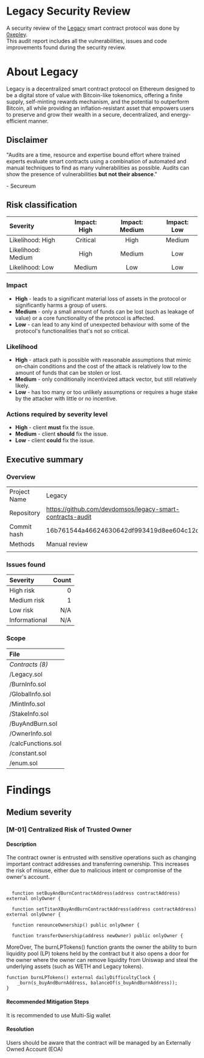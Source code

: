 # Legacy Security Review

A security review of the [Legacy](https://app.legacy.diamonds/) smart contract protocol was done by [0xepley](https://twitter.com/0xepley). \
This audit report includes all the vulnerabilities, issues and code improvements found during the security review.

# About Legacy

Legacy is a decentralized smart contract protocol on Ethereum designed to be a digital store of value with Bitcoin-like tokenomics, offering a finite supply, self-minting rewards mechanism, and the potential to outperform Bitcoin, all while providing an inflation-resistant asset that empowers users to preserve and grow their wealth in a secure, decentralized, and energy-efficient manner.

## Disclaimer

"Audits are a time, resource and expertise bound effort where trained experts evaluate smart
contracts using a combination of automated and manual techniques to find as many vulnerabilities
as possible. Audits can show the presence of vulnerabilities **but not their absence**."

\- Secureum

## Risk classification

| Severity           | Impact: High | Impact: Medium | Impact: Low |
| :----------------- | :----------: | :------------: | :---------: |
| Likelihood: High   |   Critical   |      High      |   Medium    |
| Likelihood: Medium |     High     |     Medium     |     Low     |
| Likelihood: Low    |    Medium    |      Low       |     Low     |

### Impact

- **High** - leads to a significant material loss of assets in the protocol or significantly harms a group of users.
- **Medium** - only a small amount of funds can be lost (such as leakage of value) or a core functionality of the protocol is affected.
- **Low** - can lead to any kind of unexpected behaviour with some of the protocol's functionalities that's not so critical.

### Likelihood

- **High** - attack path is possible with reasonable assumptions that mimic on-chain conditions and the cost of the attack is relatively low to the amount of funds that can be stolen or lost.
- **Medium** - only conditionally incentivized attack vector, but still relatively likely.
- **Low** - has too many or too unlikely assumptions or requires a huge stake by the attacker with little or no incentive.

### Actions required by severity level

- **High** - client **must** fix the issue.
- **Medium** - client **should** fix the issue.
- **Low** - client **could** fix the issue.

## Executive summary

### Overview

|               |                                                                                              |
| :------------ | :------------------------------------------------------------------------------------------- |
| Project Name  | Legacy                                                                                       |
| Repository    | https://github.com/devdomsos/legacy-smart-contracts-audit                                              |
| Commit hash   | 16b761544a46624630642df993419d8ee604c12d |
| Methods       | Manual review                                                                                |
|               |


### Issues found

| Severity      |                                                     Count |
| :------------ | --------------------------------------------------------: |
| High risk     |       0 |
| Medium risk   |     1 |
| Low risk      |       N/A |
| Informational | N/A |

### Scope

| File                                                                                                    | 
| :------------------------------------------------------------------------------------------------------ | 
| _Contracts (8)_                                                  |
| /Legacy.sol |
| /BurnInfo.sol |
| /GlobalInfo.sol |
| /MintInfo.sol |
| /StakeInfo.sol |
| /BuyAndBurn.sol |
| /OwnerInfo.sol |
| /calcFunctions.sol |
| /constant.sol |
| /enum.sol |

# Findings

## Medium severity

### [M-01] Centralized Risk of Trusted Owner

#### **Description**
The contract owner is entrusted with sensitive operations such as changing important contract addresses and transferring ownership. This increases the risk of misuse, either due to malicious intent or compromise of the owner's account.

```solidity

  function setBuyAndBurnContractAddress(address contractAddress) external onlyOwner {

  function setTitanXBuyAndBurnContractAddress(address contractAddress) external onlyOwner {

  function renounceOwnership() public onlyOwner {

  function transferOwnership(address newOwner) public onlyOwner {
```

MoreOver, The burnLPTokens() function grants the owner the ability to burn liquidity pool (LP) tokens held by the contract but it also opens a door for the owner where the owner can remove liquidity from Uniswap and steal the underlying assets (such as WETH and Legacy tokens).

```solidity
function burnLPTokens() external dailyDifficultyClock {
    _burn(s_buyAndBurnAddress, balanceOf(s_buyAndBurnAddress));
}
```


#### **Recommended Mitigation Steps**
It is recommended to use Multi-Sig wallet

#### **Resolution**

Users should be aware that the contract will be managed by an Externally Owned Account (EOA)



